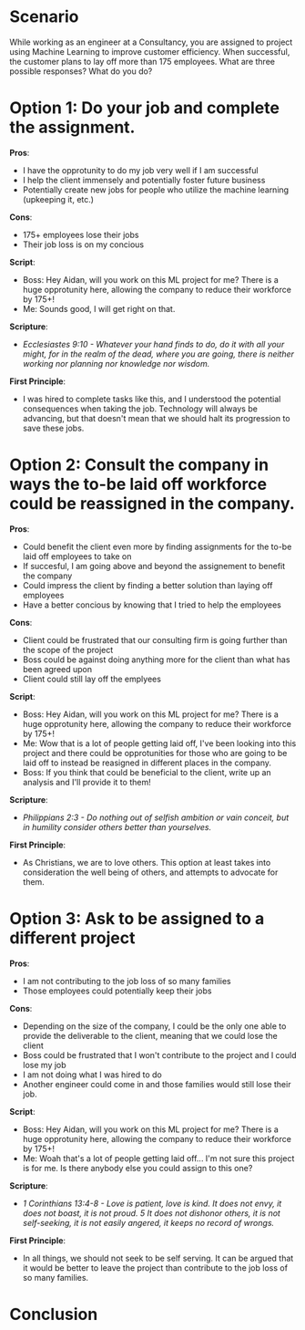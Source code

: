 # Scenario
While working as an engineer at a Consultancy, you are assigned to project using Machine Learning to improve customer efficiency. When successful, the customer plans to lay off more than 175 employees. What are three possible responses? What do you do?
# Option 1: Do your job and complete the assignment. 

__Pros__:
*  I have the opprotunity to do my job very well if I am successful
*  I help the client immensely and potentially foster future business
*  Potentially create new jobs for people who utilize the machine learning (upkeeping it, etc.)

__Cons__:
* 175+ employees lose their jobs
* Their job loss is on my concious

__Script__:
* Boss: Hey Aidan, will you work on this ML project for me? There is a huge opprotunity here, allowing the company to reduce their workforce by 175+!
* Me: Sounds good, I will get right on that. 

__Scripture__:
* *Ecclesiastes 9:10 - Whatever your hand finds to do, do it with all your might, for in the realm of the dead, where you are going, there is neither working nor planning nor knowledge nor wisdom.*

__First Principle__:
* I was hired to complete tasks like this, and I understood the potential consequences when taking the job. Technology will always be advancing, but that doesn't mean that we should halt its progression to save these jobs. 

# Option 2: Consult the company in ways the to-be laid off workforce could be reassigned in the company. 

__Pros__:
* Could benefit the client even more by finding assignments for the to-be laid off employees to take on
* If succesful, I am going above and beyond the assignement to benefit the company
* Could impress the client by finding a better solution than laying off employees
* Have a better concious by knowing that I tried to help the employees

__Cons__:
* Client could be frustrated that our consulting firm is going further than the scope of the project
* Boss could be against doing anything more for the client than what has been agreed upon
* Client could still lay off the emplyees


__Script__:
* Boss: Hey Aidan, will you work on this ML project for me? There is a huge opprotunity here, allowing the company to reduce their workforce by 175+!
* Me: Wow that is a lot of people getting laid off, I've been looking into this project and there could be opprotunities for those who are going to be laid off to instead be reasigned in different places in the company. 
* Boss: If you think that could be beneficial to the client, write up an analysis and I'll provide it to them!

__Scripture__:
* *Philippians 2:3 - Do nothing out of selfish ambition or vain conceit, but in humility consider others better than yourselves.*

__First Principle__:
* As Christians, we are to love others. This option at least takes into consideration the well being of others, and attempts to advocate for them. 

# Option 3: Ask to be assigned to a different project 

__Pros__:
* I am not contributing to the job loss of so many families
* Those employees could potentially keep their jobs

__Cons__:
* Depending on the size of the company, I could be the only one able to provide the deliverable to the client, meaning that we could lose the client
* Boss could be frustrated that I won't contribute to the project and I could lose my job
* I am not doing what I was hired to do
* Another engineer could come in and those families would still lose their job.

__Script__:
* Boss: Hey Aidan, will you work on this ML project for me? There is a huge opprotunity here, allowing the company to reduce their workforce by 175+!
* Me: Woah that's a lot of people getting laid off... I'm not sure this project is for me. Is there anybody else you could assign to this one?


__Scripture__:
* *1 Corinthians 13:4-8 - Love is patient, love is kind. It does not envy, it does not boast, it is not proud.
5 It does not dishonor others, it is not self-seeking, it is not easily angered, it keeps no record of wrongs.*

__First Principle__:
* In all things, we should not seek to be self serving. It can be argued that it would be better to leave the project than contribute to the job loss of so many families. 

# Conclusion

